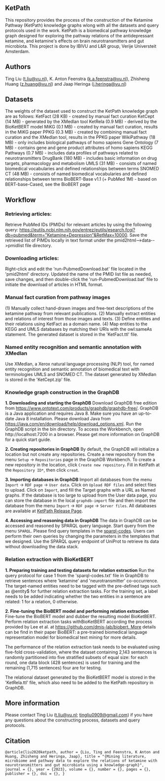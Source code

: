 ## KetPath
This repository provides the process of the construction of the Ketamine Pathway (KetPath) knowledge graphs wlong with all the datasets and query protocols used in the work. KetPath is a biomedical pathway knowledge graph designed for exploring the pathway relations of the antidepressant ketamine, and ketamine's effects on brain neurotransmitters and gut microbiota. This project is done by IBIVU and L&R group, Verije Universteit Amsterdam. 

## Authors
Ting Liu (t.liu@vu.nl), K. Anton Feenstra (k.a.feenstra@vu.nl), Zhisheng Huang (z.huang@vu.nl) and Jaap Heringa (j.heringa@vu.nl)

## Datasets

The weights of the dataset used to construct the KetPath knowledge graph are as follows:
    KetFact (28 KB) - created by manual fact curation
    KetCept (14 MB) - generated by the XMedlan tool
    KetRela (0.9 MB) - derived by the BioKetBERT model
    MiKG (0.1 MB) - created by manual fact curation, results in the MiKG paper
    PPKG (0.3 MB) - created by combining manual fact curation and the XMedlan tool, results in the PPKG paper
    WikiPathway (18 MB) - only includes biological pathways of homo sapiens
    Gene Ontology (7 MB) - contains gene and gene product attributes of homo sapiens
    KEGG Pathways (0.7 MB) - includes data profiles of pathways related to neurotransmitters
    DrugBank (180 MB) - includes basic information on drug targets, pharmacology and metabolism
    UMLS (31 MB) - consists of named biomedical vocabularies and defined relationships between terms
    SNOMED CT (48 MB) - consists of named biomedical vocabularies and defined relationships between terms
    BioBERT-Base v1.1 (+ PubMed 1M) - based on BERT-base-Cased, see the BioBERT page

## Workflow

### Retrieving articles: 

Retrieve PubMed IDs (PMIDs) for relevant articles by using the following query: https://eutils.ncbi.nlm.nih.gov/entrez/eutils/esearch.fcgi?db=pubmed&term="Ketamine+Depression"&RetMax=10000. Save the retrieved list of PIMDs locally in text format under the pmid2html-->data-->pmidlist file directory.

### Downloading articles: 

Right-click and edit the 'run-PubmedDownload.bat' file located in the 'pmid2html' directory. Updated the name of the PMID list file as needed, save changes, and then double-click the 'run-PubmedDownload.bat' file to initiate the download of articles in HTML format.

### Manual fact curation from pathway images

(1) Manually collect hand-drawn images and free-text descriptions of the ketamine pathway from relevant publications. (2) Manually extract entities and relations of interest from those images and texts. (3) Define entities and their relations using KetFact as a domain name. (4) Map entities to the KEGG and UMLS databases by matching their URIs with the owl:sameAs statement. The generated dataset is stored in the 'KetFact.ttl' file.

### Named entity recognition and semantic annotation with XMedlan

Use XMedlan, a Xerox natural language processing (NLP) tool, for named entity recognition and semantic annotation of biomedical text with terminologies UMLS and SNOMED CT. The dataset generated by XMedlan is stored in the 'KetCept.zip' file.

### Knowledge graph construction in the GraphDB

**1. Downloading and starting the GraphDB**
Download GraphDB free edition from https://www.ontotext.com/products/graphdb/graphdb-free/. GraphDB is a Java application and requires Java 8. 
Make sure you have an up-to-date Java 8 installation. Please download Java from https://java.com/en/download/help/download_options.xml. Run the GraphDB script in the bin directory. 
To access the Workbench, open http://localhost:7200 in a browser. Please get more information on GraphDB for a quick start guide.

**2. Creating repositories in GraphDB**
By default, the GraphDB will initialize a location but not create any repositories. 
Create a new repository from the menu `Setup` -> `Repositories` page in the GraphDB Workbench. 
To create a new repository in the location, click `Create new repository`. 
Fill in KetPath at the `Repository ID*`, then click `creat`.

**3. Importing databases in GraphDB**
Import all databases from the menu `Import` -> `RDF page` -> `User data`. Click on `Upload RDF files` and select files to upload. 
Click on `Import`, and fill the Target graphs with a URL as Named graphs. 
If the database is too large to upload from the User data page, you can store the database in the local `graphdb-import` file and then import the database from the menu `Import` -> `RDF page` -> `Server files`. 
All databases are available at [KetPath Release Page](https://github.com/tingcosmos/KetPath/releases/).

**4. Accessing and reasoning data in GraphDB**
The data in GraphDB can be accessed and reasoned by SPARQL query language. Start query from the menu `SPARQL`. 
Please find query templates in the [sparql-codes](https://github.com/tingcosmos/KetPath/blob/main/sparql-codes). Users can perform their own queries by changing the parameters in the templates that we designed. 
Use the SPARQL query endpoint of UniProt to retrieve its data without downloading the data stack. 

### Relation extraction with BioKetBERT
**1. Preparing training and testing datasets for relation extraction**
Run the query protocol for case 1 from the 'sparql-codes.txt' file in GraphDB to retrieve sentences where 'ketamine' and 'neurotransmitter' co-occurrence. The target-named entities need to be tagged with the pre-defined tags such as @entity$ for further relation extraction tasks. For the training set, a label needs to be added indicating whether the two entities in a sentence are related: 1 for a relation, 0 otherwise. 

**2. Fine-tuning the BioBERT model and performing relation extraction**
Fine-tune the BioBERT model and dubber the resulting model BioKetBERT. Perform relation extraction tasks withBioKetBERT according the process provided by Lee et al. at https://github.com/dmis-lab/biobert. More details can be find in their paper BioBERT: a pre-trained biomedical language representation model for biomedical text mining for more details. 

The performance of the relation extraction task needs to be evaluated using five-fold cross-validation, where the dataset containing 2,143 sentences is randomly partitioned into five stratified subsets of equal size: for each round, one data block (428 sentences) is used for training and the remaining (1,715 sentences) four are for testing.

The relational dataset generated by the BioKetBERT model is stored in the 'KetRela.ttl' file, which also need to be added to the KetPath repository in GraphDB.

## More information
Please contact Ting Liu (t.liu@vu.nl; tingliu0909@gmail.com) if you have any questions about the constructing process, datasets and query protocols.

## Citation
`@article{liu2020ketpath,
    author = {Liu, Ting and Feenstra, K Anton and Huang, Zhisheng and Heringa, Jaap},
    title = "{Mining literature, microbiome and pathway data to explore the relations of ketamine with neurotransmitters and gut microbiota using a knowledge-graph}",
    journal = {},
    year = {2023},
    volume = {},
    number = {},
    pages = {},
    publisher = {},
    doi = {},
}`
